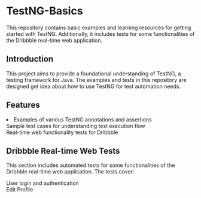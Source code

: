<h1>TestNG-Basics</h1>
This repository contains basic examples and learning resources for getting started with TestNG. Additionally, it includes tests for some functionalities of the Dribbble real-time web application.

<h2>Introduction</h2>
This project aims to provide a foundational understanding of TestNG, a testing framework for Java. The examples and tests in this repository are designed get idea about how to  use TestNG for  test automation needs.

<h2>Features</h2>
<li>
Examples of various TestNG annotations and assertions<br>
Sample test cases for understanding test execution flow<br>
Real-time web functionality tests for Dribbble<br>
</li>

<h2>Dribbble Real-time Web Tests</h2>
This section includes automated tests for some functionalities of the Dribbble real-time web application. The tests cover:

User login and authentication<br>
Edit Profile 

